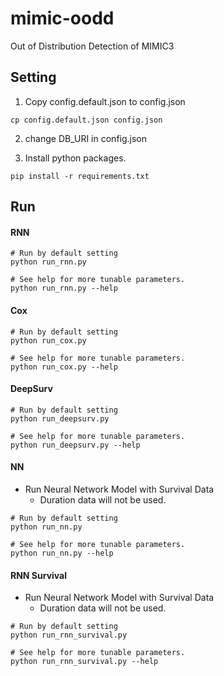 # mimic-oodd
Out of Distribution Detection of MIMIC3


## Setting

1. Copy config.default.json to config.json
```
cp config.default.json config.json
```
2. change DB_URI in config.json

3. Install python packages.

```
pip install -r requirements.txt
```

## Run

#### RNN

```
# Run by default setting
python run_rnn.py

# See help for more tunable parameters.
python run_rnn.py --help
```

#### Cox

```
# Run by default setting
python run_cox.py

# See help for more tunable parameters.
python run_cox.py --help
```

#### DeepSurv

```
# Run by default setting
python run_deepsurv.py

# See help for more tunable parameters.
python run_deepsurv.py --help
```

#### NN

* Run Neural Network Model with Survival Data
  * Duration data will not be used.

```
# Run by default setting
python run_nn.py

# See help for more tunable parameters.
python run_nn.py --help
```

#### RNN Survival

* Run Neural Network Model with Survival Data
  * Duration data will not be used.

```
# Run by default setting
python run_rnn_survival.py

# See help for more tunable parameters.
python run_rnn_survival.py --help
```
